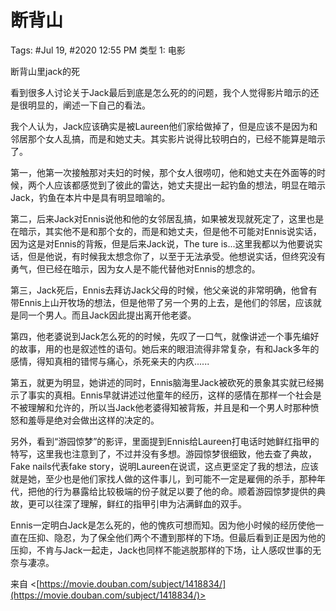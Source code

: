 # 断背山

Tags: #Jul 19, #2020 12:55 PM
类型 1: 电影

断背山里jack的死

看到很多人讨论关于Jack最后到底是怎么死的的问题，我个人觉得影片暗示的还是很明显的，阐述一下自己的看法。

我个人认为，Jack应该确实是被Laureen他们家给做掉了，但是应该不是因为和邻居那个女人乱搞，而是和她丈夫。其实影片说得比较明白的，已经不能算是暗示了。

第一，他第一次接触那对夫妇的时候，那个女人很唠叨，他和她丈夫在外面等的时候，两个人应该都感觉到了彼此的雷达，她丈夫提出一起钓鱼的想法，明显在暗示Jack，钓鱼在本片中是具有明显暗喻的。

第二，后来Jack对Ennis说他和他的女邻居乱搞，如果被发现就死定了，这里也是在暗示，其实他不是和那个女的，而是和她丈夫，但是他不可能对Ennis说实话，因为这是对Ennis的背叛，但是后来Jack说，The
ture
is...这里我都以为他要说实话，但是他说，有时候我太想念你了，以至于无法承受。他想说实话，但终究没有勇气，但已经在暗示，因为女人是不能代替他对Ennis的想念的。

第三，Jack死后，Ennis去拜访Jack父母的时候，他父亲说的非常明确，他曾有带Ennis上山开牧场的想法，但是他带了另一个男的上去，是他们的邻居，应该就是同一个男人。而且Jack因此提出离开他老婆。

第四，他老婆说到Jack怎么死的的时候，先叹了一口气，就像讲述一个事先编好的故事，用的也是叙述性的语句。她后来的眼泪流得非常复杂，有和Jack多年的感情，得知真相的错愕与痛心，杀死亲夫的内疚......

第五，就更为明显，她讲述的同时，Ennis脑海里Jack被砍死的景象其实就已经揭示了事实的真相。Ennis早就讲述过他童年的经历，这样的感情在那样一个社会是不被理解和允许的，所以当Jack他老婆得知被背叛，并且是和一个男人时那种愤怒和羞辱是绝对会做出这样的决定的。

另外，看到“游园惊梦”的影评，里面提到Ennis给Laureen打电话时她鲜红指甲的特写，这里我也注意到了，不过并没有多想。游园惊梦很细致，他去查了典故，Fake
nails代表fake
story，说明Laureen在说谎，这点更坚定了我的想法，应该就是她，至少也是他们家找人做的这件事儿，到可能不一定是雇佣的杀手，那种年代，把他的行为暴露给比较极端的份子就足以要了他的命。顺着游园惊梦提供的典故，更可以往深了理解，鲜红的指甲引申为沾满鲜血的双手。

Ennis一定明白Jack是怎么死的，他的愧疚可想而知。因为他小时候的经历使他一直在压抑、隐忍，为了保全他们两个不遭到那样的下场。但最后看到正是因为他的压抑，不肯与Jack一起走，Jack也同样不能逃脱那样的下场，让人感叹世事的无奈与凄凉。

来自 <[https://movie.douban.com/subject/1418834/](https://movie.douban.com/subject/1418834/)>
